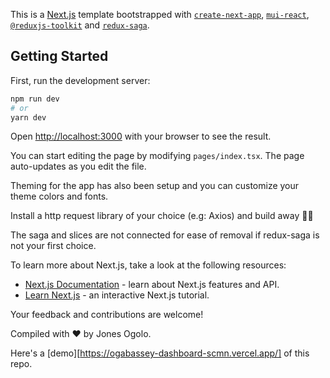 This is a [Next.js](https://nextjs.org/) template bootstrapped with [`create-next-app`](https://github.com/vercel/next.js/tree/canary/packages/create-next-app), [`mui-react`](https://mui.com/), [`@reduxjs-toolkit`](https://redux-toolkit.js.org/) and [`redux-saga`](https://redux-saga.js.org/).

## Getting Started

First, run the development server:

```bash
npm run dev
# or
yarn dev
```

Open [http://localhost:3000](http://localhost:3000) with your browser to see the result.

You can start editing the page by modifying `pages/index.tsx`. The page auto-updates as you edit the file.

Theming for the app has also been setup and you can customize your theme colors and fonts.

Install a http request library of your choice (e.g: Axios) and build away 🚀🚀

The saga and slices are not connected for ease of removal if redux-saga is not your first choice.

To learn more about Next.js, take a look at the following resources:

- [Next.js Documentation](https://nextjs.org/docs) - learn about Next.js features and API.
- [Learn Next.js](https://nextjs.org/learn) - an interactive Next.js tutorial.

Your feedback and contributions are welcome!

Compiled with ❤️ by Jones Ogolo.

Here's a [demo][https://ogabassey-dashboard-scmn.vercel.app/] of this repo.
